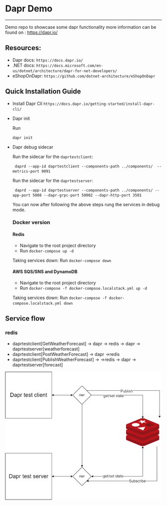 # Dapr Demo
-------
Demo repo to showcase some dapr functionality 
more information can be found on : https://dapr.io/

## Resources:
* Dapr docs: `https://docs.dapr.io/`
* .NET docs: `https://docs.microsoft.com/en-us/dotnet/architecture/dapr-for-net-developers/`
* eShopOnDapr: `https://github.com/dotnet-architecture/eShopOnDapr`

## Quick Installation Guide

* Install Dapr Cli
    `https://docs.dapr.io/getting-started/install-dapr-cli/`
   
* Dapr init

   Run 
   
   ```
   dapr init
   ```
   
 * Dapr debug sidecar
    
    Run the sidecar for the `daprtestclient`:
    
    ```
     daprd --app-id daprtestclient --components-path ../components/  --metrics-port 9091
    ```
    
        
    Run the sidecar for the `daprtestserver`:
    
    ```
     daprd --app-id daprtestserver --components-path ../components/ --app-port 5008 --dapr-grpc-port 50002 --dapr-http-port 3501
    ```
    You can now after following the above steps rung the services in debug mode.
    ### Docker version

    #### Redis
    * Navigate to the root project directory
    * Run `docker-compose up -d`


    Taking services down:
      Run `docker-compose down`

    #### AWS SQS/SNS and DynamoDB
    * Navigate to the root project directory
    * Run `docker-compose -f docker-compose.localstack.yml up -d`


    Taking services down:
      Run `docker-compose -f docker-compose.localstack.yml down`

## Service flow

### redis
  * daprtestclient[GetWeatherForecast] -> dapr ->  redis -> dapr -> daprtestserver[weatherforecast]
  * daprtestclient[PostWeatherForecast] -> dapr ->redis
  * daprtestclient[PublishWeatherForecast] -> ->redis -> dapr -> daprtestserver[forecast]

![Dapr overview](./docs/service_flow_redis.png)

